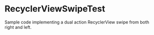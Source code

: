 # RecyclerViewSwipeTest

Sample code implementing a dual action RecyclerView swipe from both right and left.
